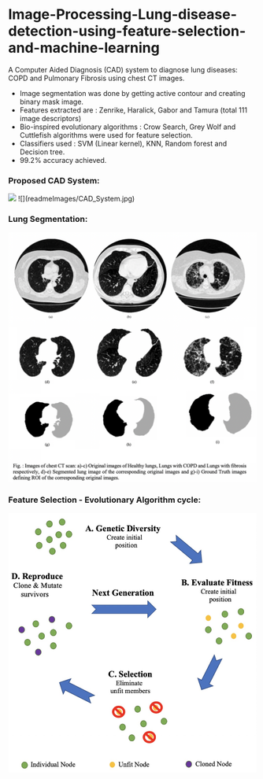 # Image-Processing-Lung-disease-detection-using-feature-selection-and-machine-learning
A Computer Aided Diagnosis (CAD) system to diagnose lung diseases: COPD and Pulmonary Fibrosis using chest CT images.
  - Image segmentation was done by getting active contour and creating binary mask image.
  - Features extracted are : Zenrike, Haralick, Gabor and Tamura (total 111 image descriptors)
  - Bio-inspired evolutionary algorithms : Crow Search, Grey Wolf and Cuttlefish algorithms were used for feature selection.
  - Classifiers used : SVM (Linear kernel), KNN, Random forest and Decision tree.
  - 99.2% accuracy achieved.

### Proposed CAD System:
<img src="readmeImage/CAD_System.jpg" width="400">
![](readmeImages/CAD_System.jpg)


### Lung Segmentation:
![](readmeImages/lungSegmentation.png)

### Feature Selection - Evolutionary Algorithm cycle:
![](readmeImages/evolutionaryCycle.jpg)

